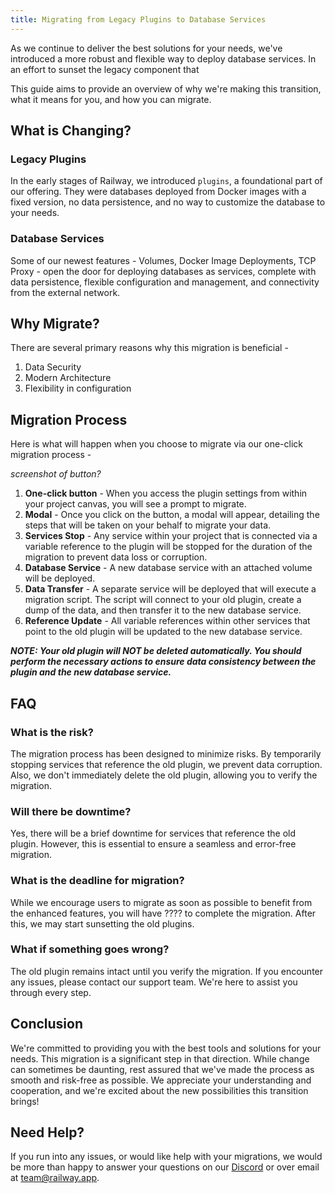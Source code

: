 ```yaml
---
title: Migrating from Legacy Plugins to Database Services
---
```


As we continue to deliver the best solutions for your needs, we've introduced a more robust and flexible way to deploy database services.  In an effort to sunset the legacy component that 

This guide aims to provide an overview of why we're making this transition, what it means for you, and how you can migrate.

## What is Changing?
### Legacy Plugins
In the early stages of Railway, we introduced `plugins`, a foundational part of our offering. They were databases deployed from Docker images with a fixed version, no data persistence, and no way to customize the database to your needs.

### Database Services
Some of our newest features - Volumes, Docker Image Deployments, TCP Proxy - open the door for deploying databases as services, complete with data persistence, flexible configuration and management, and connectivity from the external network.

## Why Migrate?

There are several primary reasons why this migration is beneficial -

1. Data Security
2. Modern Architecture
3. Flexibility in configuration

## Migration Process

Here is what will happen when you choose to migrate via our one-click migration process - 

  *screenshot of button?*

1. **One-click button** - When you access the plugin settings from within your project canvas, you will see a prompt to migrate.
2. **Modal** - Once you click on the button, a modal will appear, detailing the steps that will be taken on your behalf to migrate your data.
3. **Services Stop** - Any service within your project that is connected via a variable reference to the plugin will be stopped for the duration of the migration to prevent data loss or corruption.
4. **Database Service** - A new database service with an attached volume will be deployed.
5. **Data Transfer** - A separate service will be deployed that will execute a migration script.  The script will connect to your old plugin, create a dump of the data, and then transfer it to the new database service.
6. **Reference Update** - All variable references within other services that point to the old plugin will be updated to the new database service.

_**NOTE: Your old plugin will NOT be deleted automatically.  You should perform the necessary actions to ensure data consistency between the plugin and the new database service.**_

## FAQ

### What is the risk?

The migration process has been designed to minimize risks. By temporarily stopping services that reference the old plugin, we prevent data corruption. Also, we don't immediately delete the old plugin, allowing you to verify the migration.

### Will there be downtime?

Yes, there will be a brief downtime for services that reference the old plugin. However, this is essential to ensure a seamless and error-free migration.

### What is the deadline for migration?

While we encourage users to migrate as soon as possible to benefit from the enhanced features, you will have ???? to complete the migration. After this, we may start sunsetting the old plugins.

### What if something goes wrong?

The old plugin remains intact until you verify the migration. If you encounter any issues, please contact our support team. We're here to assist you through every step.

## Conclusion

We're committed to providing you with the best tools and solutions for your needs. This migration is a significant step in that direction. While change can sometimes be daunting, rest assured that we've made the process as smooth and risk-free as possible. We appreciate your understanding and cooperation, and we're excited about the new possibilities this transition brings!

## Need Help?

If you run into any issues, or would like help with your migrations, we would be more than happy to answer your questions on our [Discord](https://discord.gg/railway) or over email at [team@railway.app](mailto:team@railway.app).